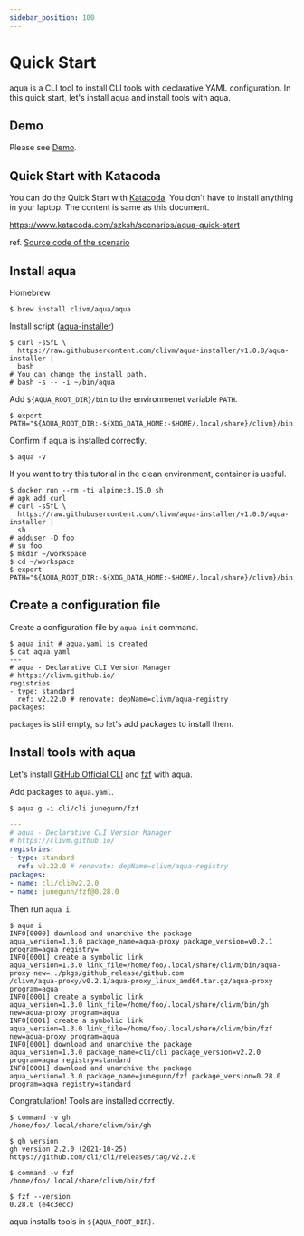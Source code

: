 ```yaml
---
sidebar_position: 100
---
```


# Quick Start

aqua is a CLI tool to install CLI tools with declarative YAML configuration.
In this quick start, let's install aqua and install tools with aqua.

## Demo

Please see [Demo](https://asciinema.org/a/498262?autoplay=1).

## Quick Start with Katacoda

You can do the Quick Start with [Katacoda](https://www.katacoda.com/).
You don't have to install anything in your laptop.
The content is same as this document.

https://www.katacoda.com/szksh/scenarios/aqua-quick-start

ref. [Source code of the scenario](https://github.com/suzuki-shunsuke/katacoda-scenarios/tree/master/aqua-quick-start)

## Install aqua

Homebrew

```console
$ brew install clivm/aqua/aqua
```

Install script ([aqua-installer](https://github.com/clivm/aqua-installer))

```console
$ curl -sSfL \
  https://raw.githubusercontent.com/clivm/aqua-installer/v1.0.0/aqua-installer |
  bash
# You can change the install path.
# bash -s -- -i ~/bin/aqua
```

Add `${AQUA_ROOT_DIR}/bin` to the environmenet variable `PATH`.

```console
$ export PATH="${AQUA_ROOT_DIR:-${XDG_DATA_HOME:-$HOME/.local/share}/clivm}/bin:$PATH"
```

Confirm if aqua is installed correctly.

```console
$ aqua -v
```

If you want to try this tutorial in the clean environment, container is useful.

```console
$ docker run --rm -ti alpine:3.15.0 sh
# apk add curl
# curl -sSfL \
  https://raw.githubusercontent.com/clivm/aqua-installer/v1.0.0/aqua-installer |
  sh
# adduser -D foo
# su foo
$ mkdir ~/workspace
$ cd ~/workspace
$ export PATH="${AQUA_ROOT_DIR:-${XDG_DATA_HOME:-$HOME/.local/share}/clivm}/bin:$PATH"
```

## Create a configuration file

Create a configuration file by `aqua init` command.

```console
$ aqua init # aqua.yaml is created
$ cat aqua.yaml
---
# aqua - Declarative CLI Version Manager
# https://clivm.github.io/
registries:
- type: standard
  ref: v2.22.0 # renovate: depName=clivm/aqua-registry
packages:
```

`packages` is still empty, so let's add packages to install them.

## Install tools with aqua

Let's install [GitHub Official CLI](https://cli.github.com/) and [fzf](https://github.com/junegunn/fzf) with aqua.

Add packages to `aqua.yaml`.

```console
$ aqua g -i cli/cli junegunn/fzf
```

```yaml
---
# aqua - Declarative CLI Version Manager
# https://clivm.github.io/
registries:
- type: standard
  ref: v2.22.0 # renovate: depName=clivm/aqua-registry
packages:
- name: cli/cli@v2.2.0
- name: junegunn/fzf@0.28.0
```

Then run `aqua i`.

```console
$ aqua i 
INFO[0000] download and unarchive the package            aqua_version=1.3.0 package_name=aqua-proxy package_version=v0.2.1 program=aqua registry=
INFO[0001] create a symbolic link                        aqua_version=1.3.0 link_file=/home/foo/.local/share/clivm/bin/aqua-proxy new=../pkgs/github_release/github.com
/clivm/aqua-proxy/v0.2.1/aqua-proxy_linux_amd64.tar.gz/aqua-proxy program=aqua
INFO[0001] create a symbolic link                        aqua_version=1.3.0 link_file=/home/foo/.local/share/clivm/bin/gh new=aqua-proxy program=aqua
INFO[0001] create a symbolic link                        aqua_version=1.3.0 link_file=/home/foo/.local/share/clivm/bin/fzf new=aqua-proxy program=aqua
INFO[0001] download and unarchive the package            aqua_version=1.3.0 package_name=cli/cli package_version=v2.2.0 program=aqua registry=standard
INFO[0001] download and unarchive the package            aqua_version=1.3.0 package_name=junegunn/fzf package_version=0.28.0 program=aqua registry=standard
```

Congratulation! Tools are installed correctly.

```console
$ command -v gh
/home/foo/.local/share/clivm/bin/gh

$ gh version
gh version 2.2.0 (2021-10-25)
https://github.com/cli/cli/releases/tag/v2.2.0

$ command -v fzf
/home/foo/.local/share/clivm/bin/fzf

$ fzf --version
0.28.0 (e4c3ecc)
```

aqua installs tools in `${AQUA_ROOT_DIR}`.
